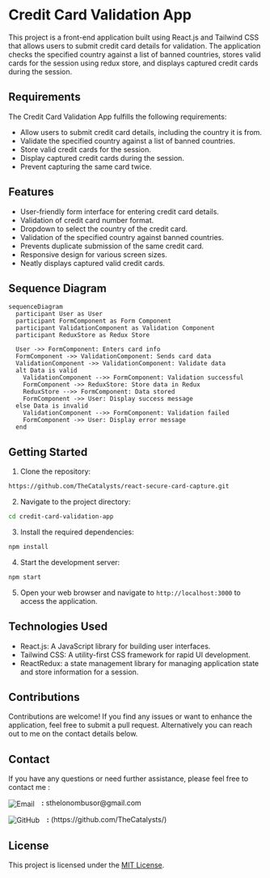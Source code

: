 # Credit Card Validation App

This project is a front-end application built using React.js and Tailwind CSS that allows users to submit credit card details for validation. The application checks the specified country against a list of banned countries, stores valid cards for the session using redux store, and displays captured credit cards during the session.

## Requirements

The Credit Card Validation App fulfills the following requirements:

- Allow users to submit credit card details, including the country it is from.
- Validate the specified country against a list of banned countries.
- Store valid credit cards for the session.
- Display captured credit cards during the session.
- Prevent capturing the same card twice.

## Features

- User-friendly form interface for entering credit card details.
- Validation of credit card number format.
- Dropdown to select the country of the credit card.
- Validation of the specified country against banned countries.
- Prevents duplicate submission of the same credit card.
- Responsive design for various screen sizes.
- Neatly displays captured valid credit cards.

## Sequence Diagram

```mermaid
sequenceDiagram
  participant User as User
  participant FormComponent as Form Component
  participant ValidationComponent as Validation Component
  participant ReduxStore as Redux Store

  User ->> FormComponent: Enters card info
  FormComponent ->> ValidationComponent: Sends card data
  ValidationComponent ->> ValidationComponent: Validate data
  alt Data is valid
    ValidationComponent -->> FormComponent: Validation successful
    FormComponent ->> ReduxStore: Store data in Redux
    ReduxStore -->> FormComponent: Data stored
    FormComponent ->> User: Display success message
  else Data is invalid
    ValidationComponent -->> FormComponent: Validation failed
    FormComponent ->> User: Display error message
  end

```

## Getting Started

1. Clone the repository:

```bash
https://github.com/TheCatalysts/react-secure-card-capture.git
```

2. Navigate to the project directory:

```bash
cd credit-card-validation-app
```

3. Install the required dependencies:

```bash
npm install
```

4. Start the development server:

```bash
npm start
```

5. Open your web browser and navigate to `http://localhost:3000` to access the application.

## Technologies Used

- React.js: A JavaScript library for building user interfaces.
- Tailwind CSS: A utility-first CSS framework for rapid UI development.
- ReactRedux: a state management library for managing application state and store information for a session.

## Contributions

Contributions are welcome! If you find any issues or want to enhance the application, feel free to submit a pull request. Alternatively you can reach out to me on the contact details below.

## Contact

If you have any questions or need further assistance, please feel free to contact me :

<p align="left">
</p>

<p align="left">
  <img src="https://img.icons8.com/ios/24/FF5733/email.png" alt="Email" style="vertical-align: middle; margin-right: 10px;" />
  <b>:</b> sthelonombusor@gmail.com
</p>

<p align="left">
  <img src="https://img.icons8.com/ios/24/36A2EB/github.png" alt="GitHub" style="vertical-align: middle; margin-right: 10px;" />
  <b>:</b> (https://github.com/TheCatalysts/)
</p>

## License

This project is licensed under the [MIT License](https://opensource.org/licenses/MIT).
